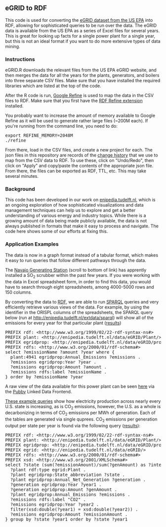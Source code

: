 <h2>eGRID to RDF</h2>

This code is used for converting the <a href="http://www.epa.gov/cleanenergy/energy-resources/egrid/index.html">eGRID dataset from the US EPA</a> into RDF, allowing for sophisticated queries to be run over the data.  The eGRID data is available from the US EPA as a series of Excel files for several years.  This is great for looking up facts for a single power plant for a single year, but this is not an ideal format if you want to do more extensive types of data mining.  

<h3>Instructions</h3>

eGRID.R downloads the relevant files from the US EPA eGRID website, and then merges the data for all the years for the plants, generators, and boilers into three separate CSV files.  Make sure that you have installed the required libraries which are listed at the top of the code.

After the R code is run, <a href="http://code.google.com/p/google-refine/">Google Refine</a> is used to map the data in the CSV files to RDF.  Make sure that you first have the <a href="http://refine.deri.ie/">RDF Refine extension</a> installed.

You probably want to increase the amount of memory available to Google Refine as it will be used to generate rather large files (~200M each).  If you're running from the command line, you need to do:
<pre>
export REFINE_MEMORY=2048M
./refine
</pre>

From there, load in the CSV files, and create a new project for each.  The json files in this repository are records of the <a href="http://code.google.com/p/google-refine/wiki/History">change history</a> that we use to map from the CSV data to RDF.  To use these, click on "Undo/Redo", then click on "Apply" and copy/paste the contents of the appropriate json file.  From there, the files can be exported as RDF, TTL, etc.  This may take several minutes.

<h3>Background</h3>
This code has been developed in our work on <a href="http://enipedia.tudelft.nl">enipedia.tudelft.nl</a>, which is an ongoing exploration of how sophisticated visualizations and data management techniques can help us to explore and get a better understanding of various energy and industry topics.  While there is a growing amount of data being made publicly available, the data is not always published in formats that make it easy to process and navigate.  The code here shows some of our efforts at fixing this.

<h3>Application Examples</h3>
The data is now in a graph format instead of a tabular format, which makes it easy to run queries that follow different pathways through the data.

The <a href="http://enipedia.tudelft.nl/wiki/Navajo_Powerplant">Navajo Generating Station</a> (scroll to bottom of link) has apprently installed a SO<sub>2</sub> scrubber within the past few years.  If you were working with the data in Excel spreadsheet form, in order to find this data, you would have to search through eight spreadsheets, among 4000-5000 rows and 150 columns.  

By converting the data to <a href="http://en.wikipedia.org/wiki/Resource_Description_Framework">RDF</a>, we are able to run <a href="http://en.wikipedia.org/wiki/SPARQL">SPARQL</a> queries and very efficiently retrieve various views of the data.  For example, by using the identifier in the ORISPL columns of the spreadsheets, the SPARQL query below (run at http://enipedia.tudelft.nl/extdata/sparql) will show all of the emissions for every year for that particular plant (<a href="http://enipedia.tudelft.nl/extdata/sparql?query=PREFIX+rdf%3A+%3Chttp%3A%2F%2Fwww.w3.org%2F1999%2F02%2F22-rdf-syntax-ns%23%3E%0D%0APREFIX+plant%3A+%3Chttp%3A%2F%2Fenipedia.tudelft.nl%2Fdata%2FeGRID%2FPlant%2F%3E%0D%0APREFIX+egridprop%3A+%3Chttp%3A%2F%2Fenipedia.tudelft.nl%2Fdata%2FeGRID%2Fprop%2F%3E+%0D%0APREFIX+rdfs%3A+%3Chttp%3A%2F%2Fwww.w3.org%2F2000%2F01%2Frdf-schema%23%3E%0D%0Aselect+%3FemissionName+%3Famount+%3Fyear+where+%7B%0D%0Aplant%3A4941+egridprop%3AAnnual_Emissions+%3Femissions+.%0D%0A%3Femissions+egridprop%3AYear+%3Fyear+.+%0D%0A%3Femissions+egridprop%3AAmount+%3Famount+.+%0D%0A%3Femissions+rdfs%3Alabel+%3FemissionName+.+%0D%0A%7D+order+by+%3FemissionName+%3Fyear+&default-graph-uri=&stylesheet=%2Fxml-to-html.xsl&output=text">results</a>)

<pre>
PREFIX rdf: &lt;http://www.w3.org/1999/02/22-rdf-syntax-ns#&gt;
PREFIX plant: &lt;http://enipedia.tudelft.nl/data/eGRID/Plant/&gt;
PREFIX egridprop: &lt;http://enipedia.tudelft.nl/data/eGRID/prop/&gt;
PREFIX rdfs: &lt;http://www.w3.org/2000/01/rdf-schema#&gt;
select ?emissionName ?amount ?year where {
  plant:4941 egridprop:Annual_Emissions ?emissions .
  ?emissions egridprop:Year ?year . 
  ?emissions egridprop:Amount ?amount . 
  ?emissions rdfs:label ?emissionName . 
} order by ?emissionName ?year 
</pre>

A raw view of the data available for this power plant can be seen <a href="http://enipedia.tudelft.nl/data/page/eGRID/Plant/4941">here</a> via the <a href="http://www4.wiwiss.fu-berlin.de/pubby/">Pubby</a> Linked Data Frontend.

<a href="http://enipedia.tudelft.nl/wiki/EGRID_Example_Queries">These example queries</a> show how electricity production across nearly every U.S. state is increasing, as is CO<sub>2</sub> emissions, however, the U.S. as a whole is decarbonizing in terms of CO<sub>2</sub> emissions per MWh of generation.  Each of the tables are generated via single quprees.  CO<sub>2</sub> emissions per generation output per state per year is found via the following query (<a href="http://enipedia.tudelft.nl/extdata/sparql?query=PREFIX+rdf%3A+%3Chttp%3A%2F%2Fwww.w3.org%2F1999%2F02%2F22-rdf-syntax-ns%23%3E%0D%0APREFIX+plant%3A+%3Chttp%3A%2F%2Fenipedia.tudelft.nl%2Fdata%2FeGRID%2FPlant%2F%3E%0D%0APREFIX+egridprop%3A+%3Chttp%3A%2F%2Fenipedia.tudelft.nl%2Fdata%2FeGRID%2Fprop%2F%3E+%0D%0APREFIX+egrid%3A+%3Chttp%3A%2F%2Fenipedia.tudelft.nl%2Fdata%2FeGRID%2F%3E+%0D%0APREFIX+rdfs%3A+%3Chttp%3A%2F%2Fwww.w3.org%2F2000%2F01%2Frdf-schema%23%3E%0D%0APREFIX+xsd%3A+%3Chttp%3A%2F%2Fwww.w3.org%2F2001%2FXMLSchema%23%3E%0D%0Aselect+%3Fstate+%28sum%28%3FemissionAmount%29%2Fsum%28%3FgenAmount%29+as+%3Fintensity%29+%3Fyear1+where+%7B%0D%0A++%3Fplant+rdf%3Atype+egrid%3APlant+.+%0D%0A++%3Fplant+egridprop%3AState_abbreviation+%3Fstate+.+%0D%0A++%3Fplant+egridprop%3AAnnual_Net_Generation+%3Fgeneration+.%0D%0A++%3Fgeneration+egridprop%3AYear+%3Fyear1+.+%0D%0A++%3Fgeneration+egridprop%3AAmount+%3FgenAmount+.+%0D%0A++%3Fplant+egridprop%3AAnnual_Emissions+%3Femissions+.%0D%0A++%3Femissions+rdfs%3Alabel+%22CO2%22+.+%0D%0A++%3Femissions+egridprop%3AYear+%3Fyear2+.+%0D%0A++filter%28xsd%3Adouble%28%3Fyear1%29+%3D+xsd%3Adouble%28%3Fyear2%29%29+.+%0D%0A++%3Femissions+egridprop%3AAmount+%3FemissionAmount+.+%0D%0A%7D+group+by+%3Fstate+%3Fyear1+order+by+%3Fstate+%3Fyear1&default-graph-uri=&stylesheet=%2Fxml-to-html.xsl&output=text">results</a>):

<pre>
PREFIX rdf: &lt;http://www.w3.org/1999/02/22-rdf-syntax-ns#&gt;
PREFIX plant: &lt;http://enipedia.tudelft.nl/data/eGRID/Plant/&gt;
PREFIX egridprop: &lt;http://enipedia.tudelft.nl/data/eGRID/prop/&gt;
PREFIX egrid: &lt;http://enipedia.tudelft.nl/data/eGRID/&gt;
PREFIX rdfs: &lt;http://www.w3.org/2000/01/rdf-schema#&gt;
PREFIX xsd: &lt;http://www.w3.org/2001/XMLSchema#&gt;
select ?state (sum(?emissionAmount)/sum(?genAmount) as ?intensity) ?year1 where {
  ?plant rdf:type egrid:Plant . 
  ?plant egridprop:State_abbreviation ?state . 
  ?plant egridprop:Annual_Net_Generation ?generation .
  ?generation egridprop:Year ?year1 . 
  ?generation egridprop:Amount ?genAmount . 
  ?plant egridprop:Annual_Emissions ?emissions .
  ?emissions rdfs:label "CO2" . 
  ?emissions egridprop:Year ?year2 . 
  filter(xsd:double(?year1) = xsd:double(?year2)) . 
  ?emissions egridprop:Amount ?emissionAmount . 
} group by ?state ?year1 order by ?state ?year1
</pre>